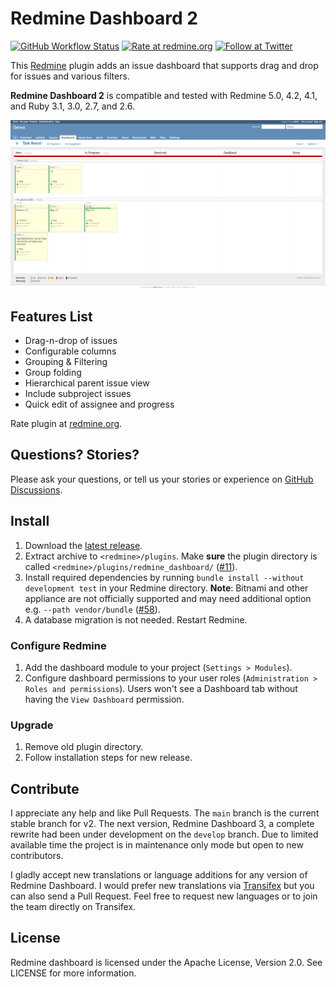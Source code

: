 # Redmine Dashboard 2

[![GitHub Workflow Status](https://img.shields.io/github/workflow/status/jgraichen/redmine_dashboard/Test?label=CI&style=for-the-badge)](https://github.com/jgraichen/redmine_dashboard/actions)
[![Rate at redmine.org](http://img.shields.io/badge/rate%20at-redmine.org-blue.svg?style=for-the-badge)](http://www.redmine.org/plugins/redmine-dashboard)
[![Follow at Twitter](http://img.shields.io/badge/follow%20at-twitter-blue.svg?style=for-the-badge)](https://twitter.com/RmDashboard)

This [Redmine](http://redmine.org) plugin adds an issue dashboard that supports drag and drop for issues and various filters.

**Redmine Dashboard 2** is compatible and tested with Redmine 5.0, 4.2, 4.1, and Ruby 3.1, 3.0, 2.7, and 2.6.

![Redmine Dashboard v2.x Screenshot](docs/rdb_2-1.png)

## Features List

* Drag-n-drop of issues
* Configurable columns
* Grouping & Filtering
* Group folding
* Hierarchical parent issue view
* Include subproject issues
* Quick edit of assignee and progress

Rate plugin at [redmine.org](http://www.redmine.org/plugins/redmine-dashboard).

## Questions? Stories?

Please ask your questions, or tell us your stories or experience on [GitHub Discussions](https://github.com/jgraichen/redmine_dashboard/discussions).

## Install

1. Download the [latest release](https://github.com/jgraichen/redmine_dashboard/releases).
2. Extract archive to `<redmine>/plugins`. Make **sure** the plugin directory is called `<redmine>/plugins/redmine_dashboard/` ([#11](https://github.com/jgraichen/redmine_dashboard/issues/11)).
3. Install required dependencies by running `bundle install --without development test` in your Redmine directory. **Note**: Bitnami and other appliance are not officially supported and may need additional option e.g. `--path vendor/bundle` ([#58](https://github.com/jgraichen/redmine_dashboard/issues/58)).
4. A database migration is not needed. Restart Redmine.

### Configure Redmine

1. Add the dashboard module to your project (`Settings > Modules`).
2. Configure dashboard permissions to your user roles (`Administration > Roles and permissions`). Users won't see a Dashboard tab without having the `View Dashboard` permission.

### Upgrade

1. Remove old plugin directory.
2. Follow installation steps for new release.

## Contribute

I appreciate any help and like Pull Requests. The `main` branch is the current stable branch for v2. The next version, Redmine Dashboard 3, a complete rewrite had been under development on the `develop` branch. Due to limited available time the project is in maintenance only mode but open to new contributors.

I gladly accept new translations or language additions for any version of Redmine Dashboard. I would prefer new translations via [Transifex](https://www.transifex.com/projects/p/redmine-dashboard/) but you can also send a Pull Request. Feel free to request new languages or to join the team directly on Transifex.

## License

Redmine dashboard is licensed under the Apache License, Version 2.0.
See LICENSE for more information.
